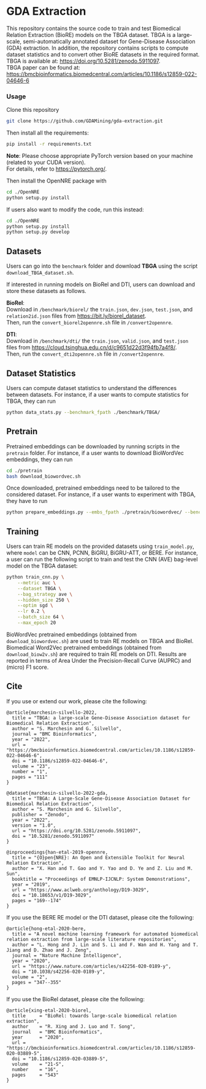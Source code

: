 # GDA Extraction
This repository contains the source code to train and test Biomedical Relation Extraction (BioRE) models on the TBGA dataset. TBGA is a large-scale, semi-automatically annotated dataset for Gene-Disease Association (GDA) extraction. In addition, the repository contains scripts to compute dataset statistics and to convert other BioRE datasets in the required format. <br /> TBGA is available at: https://doi.org/10.5281/zenodo.5911097. <br />  TBGA paper can be found at: https://bmcbioinformatics.biomedcentral.com/articles/10.1186/s12859-022-04646-6

### Usage

Clone this repository

```bash
git clone https://github.com/GDAMining/gda-extraction.git
```

Then install all the requirements:

```bash
pip install -r requirements.txt
```

**Note**: Please choose appropriate PyTorch version based on your machine (related to your CUDA version). <br /> For details, refer to https://pytorch.org/. 

Then install the OpenNRE package with 
```bash
cd ./OpenNRE
python setup.py install 
```

If users also want to modify the code, run this instead:
```bash
cd ./OpenNRE
python setup.py install
python setup.py develop
```

## Datasets 

Users can go into the `benchmark` folder and download <b>TBGA</b> using the script `download_TBGA_dataset.sh`. 

If interested in running models on BioRel and DTI, users can download and store these datasets as follows.

<b>BioRel</b>: <br />
Download in `/benchmark/biorel/` the `train.json`, `dev.json`, `test.json`, and `relation2id.json` files from https://bit.ly/biorel_dataset. <br />
Then, run the `convert_biorel2opennre.sh` file in `/convert2opennre`.

<b>DTI</b>: <br />
Download in `/benchmark/dti/` the `train.json`, `valid.json`, and `test.json` files from https://cloud.tsinghua.edu.cn/d/c9651d22d3f94fb7a4f8/. <br />
Then, run the `convert_dti2opennre.sh` file in `/convert2opennre`.

## Dataset Statistics

Users can compute dataset statistics to understand the differences between datasets. For instance, if a user wants to compute statistics for TBGA, they can run

```bash
python data_stats.py --benchmark_fpath ./benchmark/TBGA/
```

## Pretrain
Pretrained embeddings can be downloaded by running scripts in the ``pretrain`` folder. For instance, if a user wants to download BioWordVec embeddings, they can run

```bash
cd ./pretrain
bash download_biowordvec.sh
```

Once downloaded, pretrained embeddings need to be tailored to the considered dataset. For instance, if a user wants to experiment with TBGA, they have to run

```bash
python prepare_embeddings.py --embs_fpath ./pretrain/biowordvec/ --benchmark_fpath ./benchmark/TBGA/
```

## Training

Users can train RE models on the provided datasets using ``train_model.py``, where ``model`` can be CNN, PCNN, BiGRU, BiGRU-ATT, or BERE. For instance, a user can run the following script to train and test the CNN (AVE) bag-level model on the TBGA dataset:
```bash
python train_cnn.py \
    --metric auc \
    --dataset TBGA \
    --bag_strategy ave \
    --hidden_size 250 \
    --optim sgd \
    --lr 0.2 \
    --batch_size 64 \
    --max_epoch 20
```

BioWordVec pretrained embeddings (obtained from ``download_biowordvec.sh``) are used to train RE models on TBGA and BioRel. Biomedical Word2Vec pretrained embeddings (obtained from ``download_biow2v.sh``) are required to train RE models on DTI. Results are reported in terms of Area Under the Precision-Recall Curve (AUPRC) and (micro) F1 score.

## Cite

If you use or extend our work, please cite the following:

```
@article{marchesin-silvello-2022,
  title = "TBGA: a large-scale Gene-Disease Association dataset for Biomedical Relation Extraction",
  author = "S. Marchesin and G. Silvello",
  journal = "BMC Bioinformatics",
  year = "2022",
  url = "https://bmcbioinformatics.biomedcentral.com/articles/10.1186/s12859-022-04646-6",
  doi = "10.1186/s12859-022-04646-6",
  volume = "23",
  number = "1",
  pages = "111"
}
```

```
@dataset{marchesin-silvello-2022-gda,
  title = "TBGA: A Large-Scale Gene-Disease Association Dataset for Biomedical Relation Extraction",
  author = "S. Marchesin and G. Silvello",
  publisher = "Zenodo",
  year = "2022",
  version = "1.0",
  url = "https://doi.org/10.5281/zenodo.5911097",
  doi = "10.5281/zenodo.5911097"
}
```

```
@inproceedings{han-etal-2019-opennre,
  title = "{O}pen{NRE}: An Open and Extensible Toolkit for Neural Relation Extraction",
  author = "X. Han and T. Gao and Y. Yao and D. Ye and Z. Liu and M. Sun",
  booktitle = "Proceedings of EMNLP-IJCNLP: System Demonstrations",
  year = "2019",
  url = "https://www.aclweb.org/anthology/D19-3029",
  doi = "10.18653/v1/D19-3029",
  pages = "169--174"
}
```

If you use the BERE RE model or the DTI dataset, please cite the following:

```
@article{hong-etal-2020-bere,
  title = "A novel machine learning framework for automated biomedical relation extraction from large-scale literature repositories",
  author = "L. Hong and J. Lin and S. Li and F. Wan and H. Yang and T. Jiang and D. Zhao and J. Zeng",
  journal = "Nature Machine Intelligence",
  year = "2020",
  url = "https://www.nature.com/articles/s42256-020-0189-y",
  doi = "10.1038/s42256-020-0189-y",
  volume = "2",
  pages = "347--355"	
}
```

If you use the BioRel dataset, please cite the following:

```
@article{xing-etal-2020-biorel,
  title     = "BioRel: towards large-scale biomedical relation extraction",
  author    = "R. Xing and J. Luo and T. Song",
  journal   = "BMC Bioinformatics",
  year      = "2020",
  url = "https://bmcbioinformatics.biomedcentral.com/articles/10.1186/s12859-020-03889-5",
  doi = "10.1186/s12859-020-03889-5",
  volume    = "21-S",
  number    = "16",
  pages     = "543"
}
```
